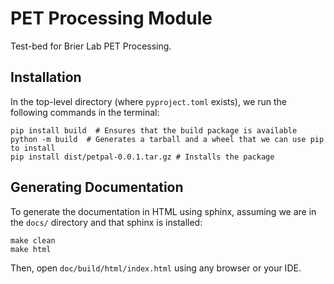 # PET Processing Module

Test-bed for Brier Lab PET Processing.

## Installation

In the top-level directory (where `pyproject.toml` exists), we run the following commands in the terminal:

```shell
pip install build  # Ensures that the build package is available
python -m build  # Generates a tarball and a wheel that we can use pip to install
pip install dist/petpal-0.0.1.tar.gz # Installs the package
```

## Generating Documentation

To generate the documentation in HTML using sphinx, assuming we are in the `docs/` directory and that sphinx is
installed:

```shell
make clean
make html 
```

Then, open `doc/build/html/index.html` using any browser or your IDE.